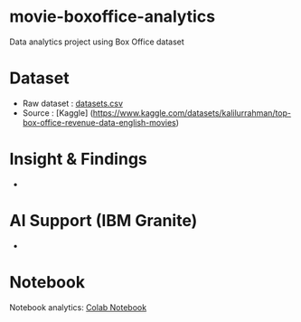 # movie-boxoffice-analytics
Data analytics project using Box Office dataset
# Dataset
- Raw dataset : [datasets.csv](datasets.csv)
- Source : [Kaggle] (https://www.kaggle.com/datasets/kalilurrahman/top-box-office-revenue-data-english-movies)
# Insight & Findings
-
# AI Support (IBM Granite)
-
# Notebook
Notebook analytics: [Colab Notebook]()
